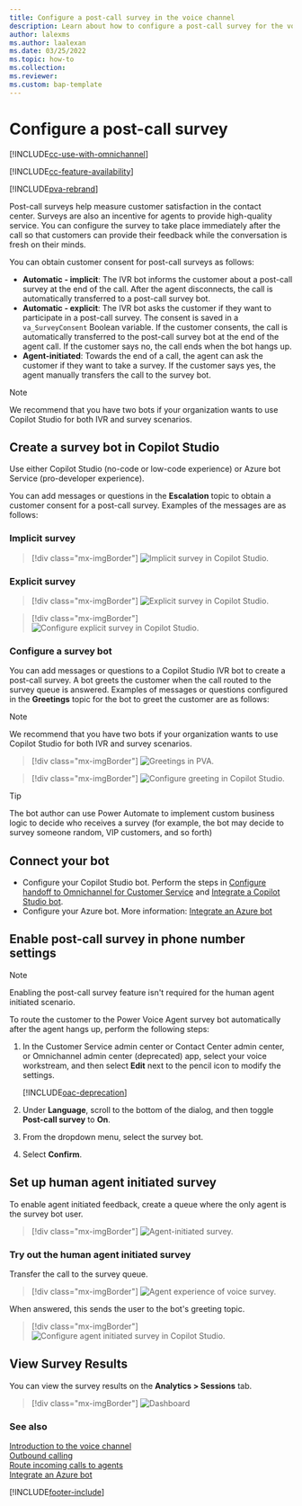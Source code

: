 ```yaml
---
title: Configure a post-call survey in the voice channel
description: Learn about how to configure a post-call survey for the voice channel in Omnichannel for Customer Service.
author: lalexms
ms.author: laalexan
ms.date: 03/25/2022
ms.topic: how-to
ms.collection:
ms.reviewer:
ms.custom: bap-template
---
```



# Configure a post-call survey

[!INCLUDE[cc-use-with-omnichannel](../../includes/cc-use-with-omnichannel.md)]

[!INCLUDE[cc-feature-availability](../../includes/cc-feature-availability.md)]

[!INCLUDE[pva-rebrand](../../includes/cc-pva-rebrand.md)]

Post-call surveys help measure customer satisfaction in the contact center. Surveys are also an incentive for agents to provide high-quality service. You can configure the survey to take place immediately after the call so that customers can provide their feedback while the conversation is fresh on their minds.

You can obtain customer consent for post-call surveys as follows:

- **Automatic - implicit**: The IVR bot informs the customer about a post-call survey at the end of the call. 
    After the agent disconnects, the call is automatically transferred to a post-call survey bot.
- **Automatic - explicit**: The IVR bot asks the customer if they want to participate in a post-call survey. The consent is saved in a `va_SurveyConsent` Boolean variable. If the customer consents, the call is automatically transferred to the post-call survey bot at the end of the agent call. If the customer says no, the call ends when the bot hangs up.
- **Agent-initiated**: Towards the end of a call, the agent can ask the customer if they want to take a survey.
    If the customer says yes, the agent manually transfers the call to the survey bot.

> [!NOTE]
> We recommend that you have two bots if your organization wants to use Copilot Studio for both IVR and survey scenarios.

## Create a survey bot in Copilot Studio

Use either Copilot Studio (no-code or low-code experience) or Azure bot Service (pro-developer experience).

You can add messages or questions in the **Escalation** topic to obtain a customer consent for a post-call survey. Examples of the messages are as follows:

### Implicit survey

> [!div class="mx-imgBorder"]
> ![Implicit survey in Copilot Studio.](../media/voice-survey-pva-implicit.png)

### Explicit survey

> [!div class="mx-imgBorder"]
> ![Explicit survey in Copilot Studio.](../media/voice-survey-pva-explicit1.png)

> [!div class="mx-imgBorder"]
> ![Configure explicit survey in Copilot Studio.](../media/voice-survey-pva-explicit2.png)

### Configure a survey bot

You can add messages or questions to a Copilot Studio IVR bot to create a post-call survey. A bot greets the customer when the call routed to the survey queue is answered. Examples of messages or questions configured in the **Greetings** topic for the bot to greet the customer are as follows:

> [!NOTE]
> We recommend that you have two bots if your organization wants to use Copilot Studio for both IVR and survey scenarios.

> [!div class="mx-imgBorder"]
> ![Greetings in PVA.](../media/configure-survey-bot.png)


> [!div class="mx-imgBorder"]
> ![Configure greeting in Copilot Studio.](../media/pva-configure-greeting.png)


> [!TIP]
> The bot author can use Power Automate to implement custom business logic to decide who receives a survey (for example, the bot may decide to survey someone random, VIP customers, and so forth)

## Connect your bot 

- Configure your Copilot Studio bot. Perform the steps in [Configure handoff to Omnichannel for Customer Service](/power-virtual-agents/configuration-hand-off-omnichannel#configure-hand-off-in-the-power-virtual-agents-app) and [Integrate a Copilot Studio bot](configure-bot-virtual-agent.md).
- Configure your Azure bot. More information: [Integrate an Azure bot](../configure-bot.md)

## Enable post-call survey in phone number settings
> [!Note]
> Enabling the post-call survey feature isn't required for the human agent initiated scenario.

To route the customer to the Power Voice Agent survey bot automatically after the agent hangs up, perform the following steps:

1. In the Customer Service admin center or Contact Center admin center, or Omnichannel admin center (deprecated) app, select your voice workstream, and then select **Edit** next to the pencil icon to modify the settings.

    [!INCLUDE[oac-deprecation](../../includes/oac-deprecation.md)]

1. Under **Language**, scroll to the bottom of the dialog, and then toggle **Post-call survey** to **On**.
1. From the dropdown menu, select the survey bot.
1. Select **Confirm**.

## Set up human agent initiated survey

To enable agent initiated feedback, create a queue where the only agent is the survey bot user.

   > [!div class="mx-imgBorder"]
   > ![Agent-initiated survey.](../media/voice-survey-pva-agent-initiated.png)

### Try out the human agent initiated survey

Transfer the call to the survey queue.

   > [!div class="mx-imgBorder"]
   > ![Agent experience of voice survey. ](../media/voice-survey-transcript.png)

When answered, this sends the user to the bot's greeting topic.

   > [!div class="mx-imgBorder"]
   > ![Configure agent initiated survey in Copilot Studio.](../media/voice-survey-pva-agent-initiated-greeting.png)

## View Survey Results

You can view the survey results on the **Analytics > Sessions** tab.

   > [!div class="mx-imgBorder"]
   > ![Dashboard](../media/pva-view-survey-results.png)

### See also

[Introduction to the voice channel](voice-channel.md)  
[Outbound calling](voice-channel-outbound-calling.md)  
[Route incoming calls to agents](../voice-channel-route-queues.md)  
[Integrate an Azure bot](../configure-bot.md)  

[!INCLUDE[footer-include](../../includes/footer-banner.md)]
